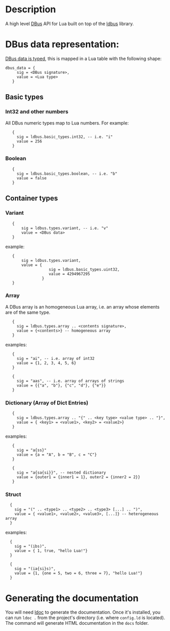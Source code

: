 # Description

A high level [DBus](https://dbus.freedesktop.org/doc/dbus-specification.html)
API for Lua built on top of the
[ldbus](https://github.com/daurnimator/ldbus) library.

# DBus data representation:

[DBus data is typed](https://dbus.freedesktop.org/doc/dbus-specification.html#type-system), this is mapped in a Lua table with the following shape:

    dbus_data = {
         sig = <DBus signature>,
         value = <Lua type>
       }

## Basic types

### Int32 and other numbers
All DBus numeric types map to Lua numbers. For example:

       {
         sig = ldbus.basic_types.int32, -- i.e. "i"
         value = 256
       }

### Boolean

       {
         sig = ldbus.basic_types.boolean, -- i.e. "b"
         value = false
       }

## Container types

### Variant

       {
           sig = ldbus.types.variant, -- i.e. "v"
           value = <DBus data>
       }

example:

       {
           sig = ldbus.types.variant,
           value = {
                       sig = ldbus.basic_types.uint32,
                       value = 4294967295
                    }
       }

### Array
A DBus array is an homogeneous Lua array, i.e. an array whose
elements are of the same type.

       {
         sig = ldbus.types.array .. <contents signature>,
         value = {<contents>} -- homogeneous array
       }

   examples:

       {
         sig = "ai", -- i.e. array of int32
         value = {1, 2, 3, 4, 5, 6}
       }

       {
         sig = "aas", -- i.e. array of arrays of strings
         value = {{"a", "b"}, {"c", "d"}, {"e"}}
       }

### Dictionary (Array of Dict Entries)

       {
         sig = ldbus.types.array .. "{" .. <key type> <value type> .. "}",
         value = { <key1> = <value1>, <key2> = <value2>}
       }

   examples:

       {
         sig = "a{ss}"
         value = {a = "A", b = "B", c = "C"}
       }

       {
         sig = "a{sa{si}}", -- nested dictionary
         value = {outer1 = {inner1 = 1}, outer2 = {inner2 = 2}}
       }

### Struct

      {
        sig = "(" .. <type1> .. <type2> .. <type3> [...] .. ")",
        value = { <value1>, <value2>, <value3>, [...]} -- heterogeneous array
      }

   examples:

      {
        sig = "(ibs)",
        value = { 1, true, "hello Lua!"}
      }

      {
        sig = "(ia{si}s)",
        value = {1, {one = 5, two = 6, three = 7}, "hello Lua!"}
      }

# Generating the documentation

You will need [ldoc](https://stevedonovan.github.io/ldoc/) to generate the documentation.
Once it's installed, you can run `ldoc .` from the project's directory (i.e. where `config.ld` is located).
The command will generate HTML documentation in the `docs` folder.
